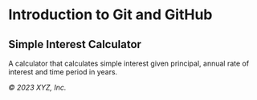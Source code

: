 # Introduction to Git and GitHub

## Simple Interest Calculator

A calculator that calculates simple interest given principal, annual rate of interest and time period in years.



_© 2023 XYZ, Inc._

